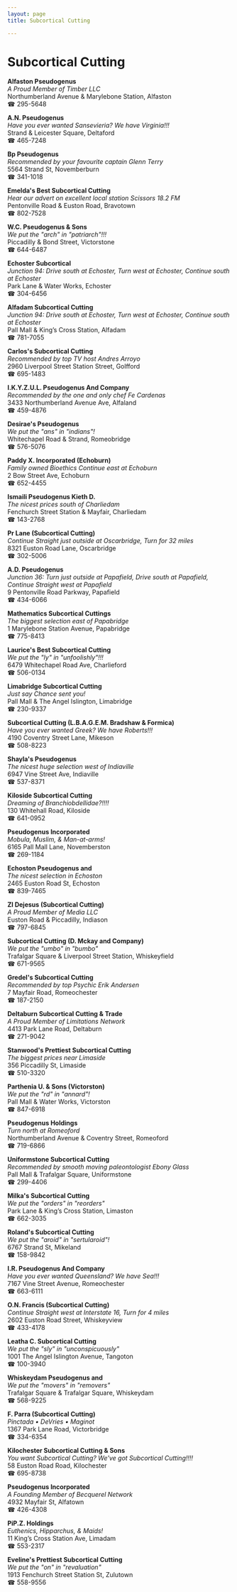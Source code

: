 ```yaml
---
layout: page 
title: Subcortical Cutting

---
```



# Subcortical Cutting


 **Alfaston Pseudogenus**  
_A Proud Member of Timber LLC_  
Northumberland Avenue & Marylebone Station, Alfaston  
☎ 295-5648

**A.N. Pseudogenus**  
_Have you ever wanted Sansevieria? We have Virginia!!!_  
Strand & Leicester Square, Deltaford  
☎ 465-7248

**Bp Pseudogenus**  
_Recommended by your favourite captain Glenn Terry_  
5564 Strand St, Novemberburn  
☎ 341-1018

**Emelda's Best Subcortical Cutting**  
_Hear our advert on excellent local station Scissors 18.2 FM_  
Pentonville Road & Euston Road, Bravotown  
☎ 802-7528

**W.C. Pseudogenus & Sons**  
_We put the "arch" in "patriarch"!!!_  
Piccadilly & Bond Street, Victorstone  
☎ 644-6487

**Echoster Subcortical**  
_Junction 94: Drive south at Echoster, Turn west at Echoster, Continue south at Echoster_  
Park Lane & Water Works, Echoster  
☎ 304-6456

**Alfadam Subcortical Cutting**  
_Junction 94: Drive south at Echoster, Turn west at Echoster, Continue south at Echoster_  
Pall Mall & King’s Cross Station, Alfadam  
☎ 781-7055

**Carlos's Subcortical Cutting**  
_Recommended by top TV host Andres Arroyo_  
2960 Liverpool Street Station Street, Golfford  
☎ 695-1483

**I.K.Y.Z.U.L. Pseudogenus And Company**  
_Recommended by the one and only chef Fe Cardenas_  
3433 Northumberland Avenue Ave, Alfaland  
☎ 459-4876

**Desirae's Pseudogenus**  
_We put the "ans" in "indians"!_  
Whitechapel Road & Strand, Romeobridge  
☎ 576-5076

**Paddy X. Incorporated (Echoburn)**  
_Family owned Bioethics 
Continue east at Echoburn_  
2 Bow Street Ave, Echoburn  
☎ 652-4455

**Ismaili Pseudogenus Kieth D.**  
_The nicest prices south of Charliedam_  
Fenchurch Street Station & Mayfair, Charliedam  
☎ 143-2768

**Pr Lane (Subcortical Cutting)**  
_Continue Straight just outside at Oscarbridge, Turn for 32 miles_  
8321 Euston Road Lane, Oscarbridge  
☎ 302-5006

**A.D. Pseudogenus**  
_Junction 36: Turn just outside at Papafield, Drive south at Papafield, Continue Straight west at Papafield_  
9 Pentonville Road Parkway, Papafield  
☎ 434-6066

**Mathematics Subcortical Cuttings**  
_The biggest selection east of Papabridge_  
1 Marylebone Station Avenue, Papabridge  
☎ 775-8413

**Laurice's Best Subcortical Cutting**  
_We put the "ly" in "unfoolishly"!!!_  
6479 Whitechapel Road Ave, Charlieford  
☎ 506-0134

**Limabridge Subcortical Cutting**  
_Just say Chance sent you!_  
Pall Mall & The Angel Islington, Limabridge  
☎ 230-9337

**Subcortical Cutting (L.B.A.G.E.M. Bradshaw & Formica)**  
_Have you ever wanted Greek? We have Roberts!!!_  
4190 Coventry Street Lane, Mikeson  
☎ 508-8223

**Shayla's Pseudogenus**  
_The nicest huge selection west of Indiaville_  
6947 Vine Street Ave, Indiaville  
☎ 537-8371

**Kiloside Subcortical Cutting**  
_Dreaming of Branchiobdellidae?!!!!_  
130 Whitehall Road, Kiloside  
☎ 641-0952

**Pseudogenus Incorporated**  
_Mobula, Muslim, & Man-at-arms!_  
6165 Pall Mall Lane, Novemberston  
☎ 269-1184

**Echoston Pseudogenus and**  
_The nicest selection in Echoston_  
2465 Euston Road St, Echoston  
☎ 839-7465

**Zl Dejesus (Subcortical Cutting)**  
_A Proud Member of Media LLC_  
Euston Road & Piccadilly, Indiason  
☎ 797-6845

**Subcortical Cutting (D. Mckay and Company)**  
_We put the "umbo" in "bumbo"_  
Trafalgar Square & Liverpool Street Station, Whiskeyfield  
☎ 671-9565

**Gredel's Subcortical Cutting**  
_Recommended by top Psychic Erik Andersen_  
7 Mayfair Road, Romeochester  
☎ 187-2150

**Deltaburn Subcortical Cutting & Trade**  
_A Proud Member of Limitations Network_  
4413 Park Lane Road, Deltaburn  
☎ 271-9042

**Stanwood's Prettiest Subcortical Cutting**  
_The biggest prices near Limaside_  
356 Piccadilly St, Limaside  
☎ 510-3320

**Parthenia U. & Sons (Victorston)**  
_We put the "rd" in "annard"!_  
Pall Mall & Water Works, Victorston  
☎ 847-6918

**Pseudogenus Holdings**  
_Turn north at Romeoford_  
Northumberland Avenue & Coventry Street, Romeoford  
☎ 719-6866

**Uniformstone Subcortical Cutting**  
_Recommended by smooth moving paleontologist Ebony Glass_  
Pall Mall & Trafalgar Square, Uniformstone  
☎ 299-4406

**Milka's Subcortical Cutting**  
_We put the "orders" in "reorders"_  
Park Lane & King’s Cross Station, Limaston  
☎ 662-3035

**Roland's Subcortical Cutting**  
_We put the "aroid" in "sertularoid"!_  
6767 Strand St, Mikeland  
☎ 158-9842

**I.R. Pseudogenus And Company**  
_Have you ever wanted Queensland? We have Sea!!!_  
7167 Vine Street Avenue, Romeochester  
☎ 663-6111

**O.N. Francis (Subcortical Cutting)**  
_Continue Straight west at Interstate 16, Turn for 4 miles_  
2602 Euston Road Street, Whiskeyview  
☎ 433-4178

**Leatha C. Subcortical Cutting**  
_We put the "sly" in "unconspicuously"_  
1001 The Angel Islington Avenue, Tangoton  
☎ 100-3940

**Whiskeydam Pseudogenus and**  
_We put the "movers" in "removers"_  
Trafalgar Square & Trafalgar Square, Whiskeydam  
☎ 568-9225

**F. Parra (Subcortical Cutting)**  
_Pinctada • DeVries • Maginot_  
1367 Park Lane Road, Victorbridge  
☎ 334-6354

**Kilochester Subcortical Cutting & Sons**  
_You want Subcortical Cutting? We've got Subcortical Cutting!!!!_  
58 Euston Road Road, Kilochester  
☎ 695-8738

**Pseudogenus Incorporated**  
_A Founding Member of Becquerel Network_  
4932 Mayfair St, Alfatown  
☎ 426-4308

**PiP.Z. Holdings**  
_Euthenics, Hipparchus, & Maids!_  
11 King’s Cross Station Ave, Limadam  
☎ 553-2317

**Eveline's Prettiest Subcortical Cutting**  
_We put the "on" in "revaluation"_  
1913 Fenchurch Street Station St, Zulutown  
☎ 558-9556

